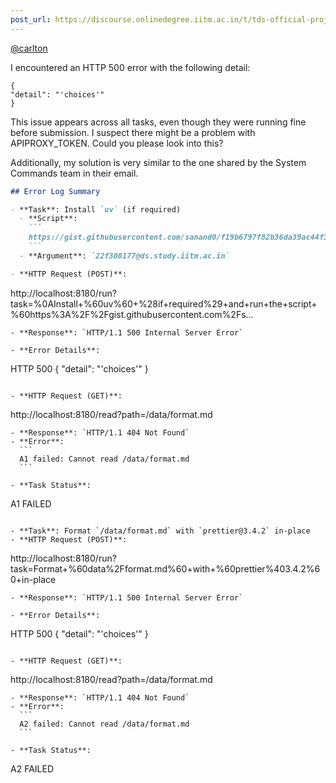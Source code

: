 ```yaml
---
post_url: https://discourse.onlinedegree.iitm.ac.in/t/tds-official-project1-discrepencies/171141/48
---
```

[@carlton](/u/carlton)

I encountered an HTTP 500 error with the following detail:

```
{
"detail": "'choices'"
}

```

This issue appears across all tasks, even though they were running fine before submission. I suspect there might be a problem with APIPROXY\_TOKEN. Could you please look into this?

Additionally, my solution is very similar to the one shared by the System Commands team in their email.

```markdown
## Error Log Summary

- **Task**: Install `uv` (if required)
  - **Script**: 
    ```
    https://gist.githubusercontent.com/sanand0/f19b6797f82b36da39ac44f3a7d4392a/raw/1324669088795e1942179856aad466052b66ae/datagen.py
    ```
  - **Argument**: `22f300177@ds.study.iitm.ac.in`

- **HTTP Request (POST)**: 
  ```
  http://localhost:8180/run?task=%0AInstall+%60uv%60+%28if+required%29+and+run+the+script+%60https%3A%2F%2Fgist.githubusercontent.com%2Fs...
  ```
  - **Response**: `HTTP/1.1 500 Internal Server Error`

- **Error Details**: 
  ```
  HTTP 500 {
    "detail": "'choices'"
  }
  ```

- **HTTP Request (GET)**: 
  ```
  http://localhost:8180/read?path=/data/format.md
  ```
  - **Response**: `HTTP/1.1 404 Not Found`
  - **Error**: 
    ```
    A1 failed: Cannot read /data/format.md
    ```

- **Task Status**: 
  ```
  A1 FAILED
  ```

- **Task**: Format `/data/format.md` with `prettier@3.4.2` in-place
- **HTTP Request (POST)**: 
  ```
  http://localhost:8180/run?task=Format+%60data%2Fformat.md%60+with+%60prettier%403.4.2%60+in-place
  ```
  - **Response**: `HTTP/1.1 500 Internal Server Error`

- **Error Details**: 
  ```
  HTTP 500 {
    "detail": "'choices'"
  }
  ```

- **HTTP Request (GET)**: 
  ```
  http://localhost:8180/read?path=/data/format.md
  ```
  - **Response**: `HTTP/1.1 404 Not Found`
  - **Error**: 
    ```
    A2 failed: Cannot read /data/format.md
    ```

- **Task Status**: 
  ```
  A2 FAILED
  ```
```